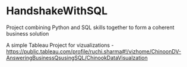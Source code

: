 # HandshakeWithSQL
Project combining Python and SQL skills together to form a coherent business solution

A simple Tableau Project for vizualizations - https://public.tableau.com/profile/ruchi.sharma#!/vizhome/ChinoonDV-AnsweringBusinessQsusingSQL/ChinookDataVisualzation
